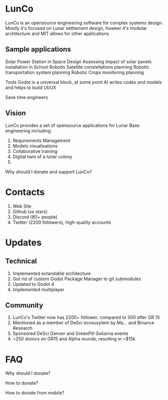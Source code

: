 
# LunCo

LunCo is an opensource engineering software for complex systems design. Mostly it's focused on Lunar settlement design, howeer it's modular architecture and MIT allows for other applications

## Sample applications
Solar Power Station in Space Design
Assessing impact of solar panels installation in School
Robotis
Satellite constellations planning
Robotic transportation system planning
Robotic Crops monitoring planning

Tools
Godot is a universal block, at some point AI writes codes and models and helps to build UI/UX

Save time engineers 

## [](https://github.com/LunCoSim/lunco-sim#vision)Vision

LunCo provides a set of opensource applications for Lunar Base engineering including:

1.  Requirements Management
2.  Models visualisations
3.  Collaborative training
4.  Digital twin of a lunar colony
5. 

Why should I donate and support LunCo?


# Contacts

1. Web Site
2. Github (xx stars)
3. Discord (80+ people)
4. Twitter (2200 followers), high-quality accounts


# Updates

## Technical
1. Implemented extandable architecture
2. Got rid of custom Godot Package Manager to git submodules
3. Updated to Godot 4
4. Implemented multiplayer

## Community

1. LunCo's Twitter now has 2200+ follower, compared to 300 after GR 15
2. Mentioned as a member of DeSci ecosusytem by Ma... and Binance Research
3. Sponsored DeSci Denver and GreenPill Gokarna events
4. ~250 donors on GR15 and Alpha rounds, resulting in ~$15k 

# FAQ
Why should I donate?

How to donate?

How to donate from mobile?
